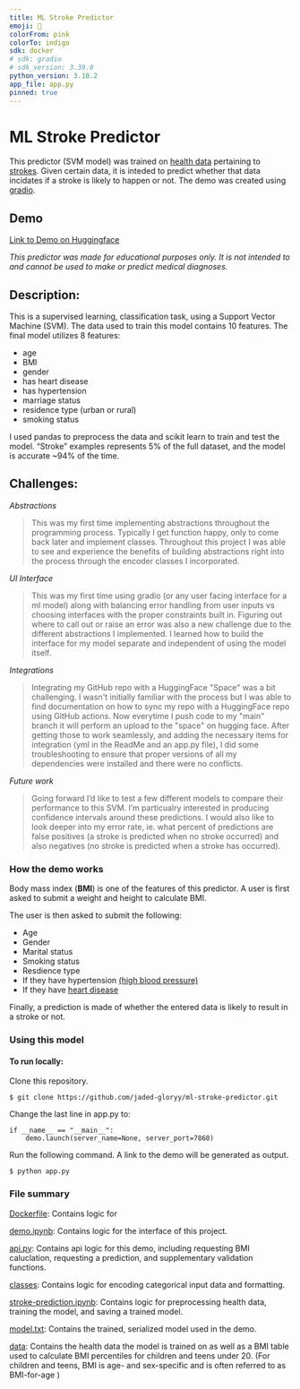 ```yaml
---
title: ML Stroke Predictor
emoji: 🧪
colorFrom: pink
colorTo: indigo
sdk: docker
# sdk: gradio
# sdk_version: 3.39.0
python_version: 3.10.2
app_file: app.py
pinned: true
---
```


# ML Stroke Predictor

This predictor (SVM model) was trained on [health data](https://www.kaggle.com/fedesoriano/stroke-prediction-dataset) pertaining to [strokes](https://www.cdc.gov/stroke/about.htm#:~:text=A%20stroke%2C%20sometimes%20called%20a,brain%20become%20damaged%20or%20die.). Given certain data, it is inteded to predict whether that data incidates if a stroke is likely to happen or not. The demo was created using [gradio](https://www.gradio.app).

## Demo
[Link to Demo on Huggingface](https://huggingface.co/spaces/jaded-gloryy/ml-stroke-predictor)

*This predictor was made for educational purposes only. It is not intended to and cannot be used to make or predict medical diagnoses.*

## Description:

This is a supervised learning, classification task, using a Support Vector Machine (SVM). The data used to train this model contains 10 features. The final model utilizes 8 features:  
- age
- BMI
- gender
- has heart disease
- has hypertension
- marriage status
- residence type (urban or rural)
- smoking status

I used pandas to preprocess the data and scikit learn to train and test the model. “Stroke” examples represents 5% of the full dataset, and the model is accurate ~94% of the time.

## Challenges:

*Abstractions*  
>This was my first time implementing abstractions throughout the programming process. Typically I  get function happy, only to come back later and implement classes. Throughout this project I was able to see and experience the benefits of building abstractions right into the process through the encoder classes I incorporated.

*UI Interface*  
>This was my first time using gradio (or any user facing interface for a ml model) along with balancing error handling from user inputs vs choosing interfaces with the proper constraints built in. Figuring out where to call out or raise an error was also a new challenge due to the different abstractions I implemented. I learned how to build the interface for my model separate and independent of using the model itself.

*Integrations*  
>Integrating my GitHub repo with a HuggingFace "Space" was a bit challenging. I wasn't initially familiar with the process but I was able to find documentation on how to sync my repo with a HuggingFace repo using GitHub actions. Now everytime I push code to my "main" branch it will perform an upload to the "space" on hugging face. After getting those to work seamlessly, and adding the necessary items for integration (yml in the ReadMe and an app.py file), I did some troubleshooting to ensure that proper versions of all my dependencies were installed and there were no conflicts. 

*Future work*  
>Going forward I’d like to test a few different models to compare their performance to this SVM. I’m particualry interested in producing confidence intervals around these predictions. I would also like to look deeper into my error rate, ie. what percent of predictions are false positives (a stroke is predicted when no stroke occurred) and also negatives (no stroke is predicted when a stroke has occurred).

### How the demo works
Body mass index (**BMI**) is one of the features of this predictor. A user is first asked to submit a weight and height to calculate BMI.

The user is then asked to submit the following:
- Age
- Gender
- Marital status
- Smoking status
- Resdience type 
- If they have hypertension [(high blood pressure)](https://www.who.int/news-room/fact-sheets/detail/hypertension#:~:text=Hypertension%20(high%20blood%20pressure)%20is,get%20your%20blood%20pressure%20checked.) 
- If they have [heart disease](https://www.cdc.gov/heartdisease/about.htm#:~:text=The%20term%20“heart%20disease”%20refers,can%20cause%20a%20heart%20attack.)

Finally, a prediction is made of whether the entered data is likely to result in a stroke or not.

### Using this model

#### To run locally:

Clone this repository.
````
$ git clone https://github.com/jaded-gloryy/ml-stroke-predictor.git
````
Change the last line in app.py to:

````
if __name__ == "__main__":
    demo.launch(server_name=None, server_port=7860)
````
Run the following command. A link to the demo will be generated as output.
```
$ python app.py
```

### File summary
[Dockerfile](Dockerfile): Contains logic for 

[demo.ipynb](demo.ipynb): Contains logic for the interface of this project.

[api.py](api.py): Contains api logic for this demo, including requesting BMI caluclation, requesting a prediction, and supplementary validation functions.

[classes](classes): Contains logic for encoding categorical input data and formatting.

[stroke-prediction.ipynb](stroke-prediction.ipynb): Contains logic for preprocessing health data, training the model, and saving a trained model.

[model.txt](model.txt): Contains the trained, serialized model used in the demo.

[data](data): Contains the health data the model is trained on as well as a BMI table used to calculate BMI percentiles for children and teens under 20. (For children and teens, BMI is age- and sex-specific and is often referred to as BMI-for-age )


<!-- ## Demo
<video src="data/stroke_pred_demo_clipped.mp4" controls autoplay title="Stroke Predictor Demo"></video> -->
